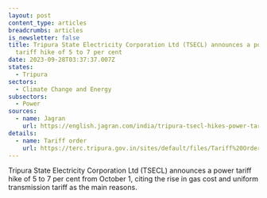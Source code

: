 ```yaml
---
layout: post
content_type: articles
breadcrumbs: articles
is_newsletter: false
title: Tripura State Electricity Corporation Ltd (TSECL) announces a power
  tariff hike of 5 to 7 per cent
date: 2023-09-28T03:37:37.007Z
states:
  - Tripura
sectors:
  - Climate Change and Energy
subsectors:
  - Power
sources:
  - name: Jagran
    url: https://english.jagran.com/india/tripura-tsecl-hikes-power-tariff-by-57-new-rates-to-be-implemented-from-october1-10102691
details:
  - name: Tariff order
    url: https://terc.tripura.gov.in/sites/default/files/Tariff%20Order%202023-24.pdf
---
```

Tripura State Electricity Corporation Ltd (TSECL) announces a power tariff hike of 5 to 7 per cent from October 1, citing the rise in gas cost and uniform transmission tariff as the main reasons.
